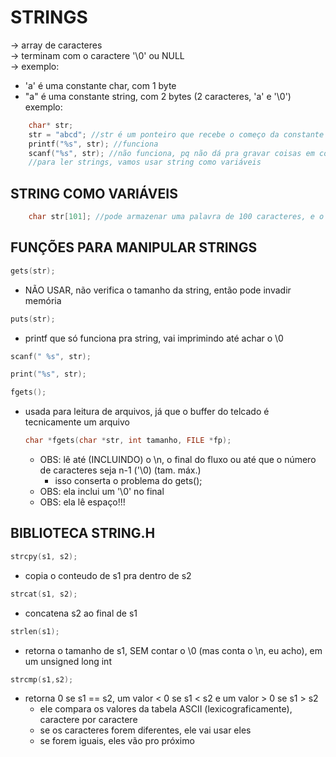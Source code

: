# STRINGS
-> array de caracteres <br />
-> terminam com o caractere '\0' ou NULL <br />
-> exemplo:
* 'a' é uma constante char, com 1 byte
* "a" é uma constante string, com 2 bytes (2 caracteres, 'a' e '\0')
exemplo:
```c
    char* str;
    str = "abcd"; //str é um ponteiro que recebe o começo da constante "abcd", que está em outro lugar da memória
    printf("%s", str); //funciona
    scanf("%s", str); //não funciona, pq não dá pra gravar coisas em constantes
    //para ler strings, vamos usar string como variáveis
```

## STRING COMO VARIÁVEIS
```c
    char str[101]; //pode armazenar uma palavra de 100 caracteres, e o '\0'
```

## FUNÇÕES PARA MANIPULAR STRINGS
```c
gets(str);
```
* NÃO USAR, não verifica o tamanho da string, então pode invadir memória

```c
puts(str);
```
* printf que só funciona pra string, vai imprimindo até achar o \0

```c
scanf(" %s", str);
```

```c
print("%s", str);
```

```c
fgets();
```
* usada para leitura de arquivos, já que o buffer do telcado é tecnicamente um arquivo
    ```c
    char *fgets(char *str, int tamanho, FILE *fp);
    ```
    * OBS: lê até (INCLUINDO) o \n, o final do fluxo ou até que o número de caracteres seja n-1 ('\0) (tam. máx.)
        * isso conserta o problema do gets();
    * OBS: ela inclui um '\0' no final
    * OBS: ela lê espaço!!!

## BIBLIOTECA STRING.H
```c
strcpy(s1, s2);
```
* copia o conteudo de s1 pra dentro de s2

```c
strcat(s1, s2);
```
* concatena s2 ao final de s1

```c
strlen(s1);
```
* retorna o tamanho de s1, SEM contar o \0 (mas conta o \n, eu acho), em um unsigned long int

```c
strcmp(s1,s2);
```
* retorna 0 se s1 == s2, um valor < 0 se s1 < s2 e um valor > 0 se s1 > s2
    * ele compara os valores da tabela ASCII (lexicograficamente), caractere por caractere
    * se os caracteres forem diferentes, ele vai usar eles
    * se forem iguais, eles vão pro próximo
